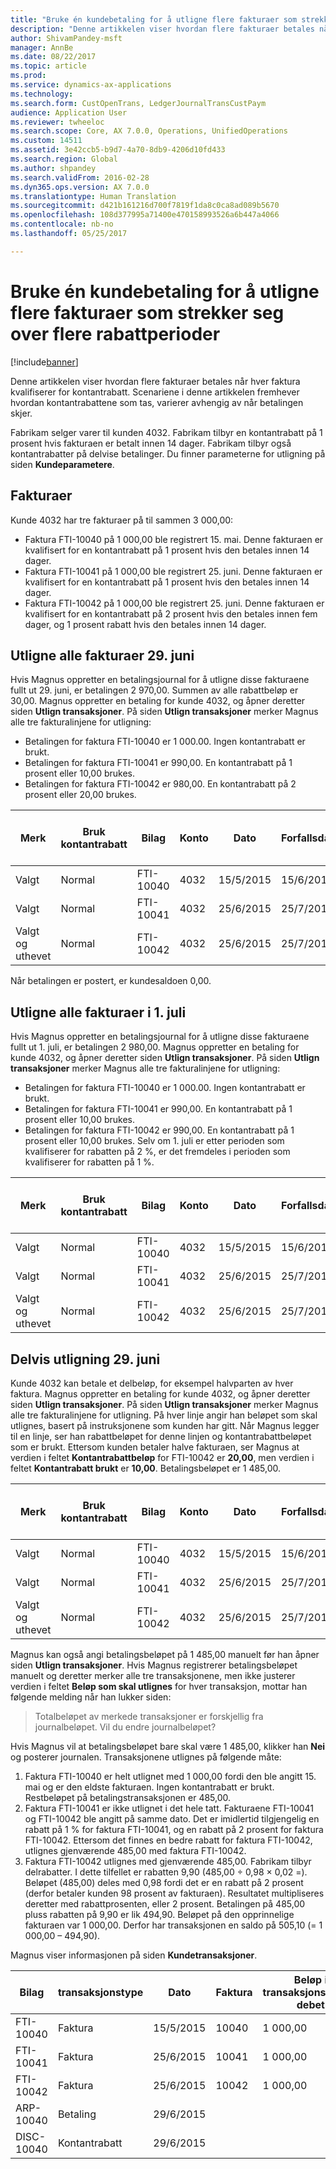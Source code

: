 ```yaml
---
title: "Bruke én kundebetaling for å utligne flere fakturaer som strekker seg over flere rabattperioder"
description: "Denne artikkelen viser hvordan flere fakturaer betales når hver faktura kvalifiserer for kontantrabatt. Scenariene i denne artikkelen fremhever hvordan kontantrabattene som tas, varierer avhengig av når betalingen skjer."
author: ShivamPandey-msft
manager: AnnBe
ms.date: 08/22/2017
ms.topic: article
ms.prod: 
ms.service: dynamics-ax-applications
ms.technology: 
ms.search.form: CustOpenTrans, LedgerJournalTransCustPaym
audience: Application User
ms.reviewer: twheeloc
ms.search.scope: Core, AX 7.0.0, Operations, UnifiedOperations
ms.custom: 14511
ms.assetid: 3e42ccb5-b9d7-4a70-8db9-4206d10fd433
ms.search.region: Global
ms.author: shpandey
ms.search.validFrom: 2016-02-28
ms.dyn365.ops.version: AX 7.0.0
ms.translationtype: Human Translation
ms.sourcegitcommit: d421b161216d700f7819f1da8c0ca8ad089b5670
ms.openlocfilehash: 108d377995a71400e470158993526a6b447a4066
ms.contentlocale: nb-no
ms.lasthandoff: 05/25/2017

---
```


# <a name="use-a-customer-payment-to-settle-multiple-invoices-that-span-multiple-discount-periods"></a>Bruke én kundebetaling for å utligne flere fakturaer som strekker seg over flere rabattperioder

[!include[banner](../includes/banner.md)]


Denne artikkelen viser hvordan flere fakturaer betales når hver faktura kvalifiserer for kontantrabatt. Scenariene i denne artikkelen fremhever hvordan kontantrabattene som tas, varierer avhengig av når betalingen skjer.

Fabrikam selger varer til kunden 4032. Fabrikam tilbyr en kontantrabatt på 1 prosent hvis fakturaen er betalt innen 14 dager. Fabrikam tilbyr også kontantrabatter på delvise betalinger. Du finner parameterne for utligning på siden **Kundeparametere**.

## <a name="invoices"></a>Fakturaer
Kunde 4032 har tre fakturaer på til sammen 3 000,00:

-   Faktura FTI-10040 på 1 000,00 ble registrert 15. mai. Denne fakturaen er kvalifisert for en kontantrabatt på 1 prosent hvis den betales innen 14 dager.
-   Faktura FTI-10041 på 1 000,00 ble registrert 25. juni. Denne fakturaen er kvalifisert for en kontantrabatt på 1 prosent hvis den betales innen 14 dager.
-   Faktura FTI-10042 på 1 000,00 ble registrert 25. juni. Denne fakturaen er kvalifisert for en kontantrabatt på 2 prosent hvis den betales innen fem dager, og 1 prosent rabatt hvis den betales innen 14 dager.

## <a name="settle-all-invoices-on-june-29"></a>Utligne alle fakturaer 29. juni
Hvis Magnus oppretter en betalingsjournal for å utligne disse fakturaene fullt ut 29. juni, er betalingen 2 970,00. Summen av alle rabattbeløp er 30,00. Magnus oppretter en betaling for kunde 4032, og åpner deretter siden **Utlign transaksjoner**. På siden **Utlign transaksjoner** merker Magnus alle tre fakturalinjene for utligning:

-   Betalingen for faktura FTI-10040 er 1 000.00. Ingen kontantrabatt er brukt.
-   Betalingen for faktura FTI-10041 er 990,00. En kontantrabatt på 1 prosent eller 10,00 brukes.
-   Betalingen for faktura FTI-10042 er 980,00. En kontantrabatt på 2 prosent eller 20,00 brukes.

| Merk                     | Bruk kontantrabatt | Bilag   | Konto | Dato      | Forfallsdato  | Faktura | Beløp i transaksjonsvaluta, debet | Beløp i transaksjonsvaluta, kredit | Valuta | Beløp som skal utlignes |
|--------------------------|-------------------|-----------|---------|-----------|-----------|---------|--------------------------------------|---------------------------------------|----------|------------------|
| Valgt                 | Normal            | FTI-10040 | 4032    | 15/5/2015 | 15/6/2015 | 10040   | 1 000,00                             |                                       | USD      | 1 000,00         |
| Valgt                 | Normal            | FTI-10041 | 4032    | 25/6/2015 | 25/7/2015 | 10041   | 1 000,00                             |                                       | USD      | 990,00           |
| Valgt og uthevet | Normal            | FTI-10042 | 4032    | 25/6/2015 | 25/7/2015 | 10042   | 1 000,00                             |                                       | USD      | 980,00           |

Når betalingen er postert, er kundesaldoen 0,00.

## <a name="settle-all-invoices-on-july-1"></a>Utligne alle fakturaer i 1. juli
Hvis Magnus oppretter en betalingsjournal for å utligne disse fakturaene fullt ut 1. juli, er betalingen 2 980,00. Magnus oppretter en betaling for kunde 4032, og åpner deretter siden **Utlign transaksjoner**. På siden **Utlign transaksjoner** merker Magnus alle tre fakturalinjene for utligning:

-   Betalingen for faktura FTI-10040 er 1 000.00. Ingen kontantrabatt er brukt.
-   Betalingen for faktura FTI-10041 er 990,00. En kontantrabatt på 1 prosent eller 10,00 brukes.
-   Betalingen for faktura FTI-10042 er 990,00. En kontantrabatt på 1 prosent eller 10,00 brukes. Selv om 1. juli er etter perioden som kvalifiserer for rabatten på 2 %, er det fremdeles i perioden som kvalifiserer for rabatten på 1 %.

| Merk                     | Bruk kontantrabatt | Bilag   | Konto | Dato      | Forfallsdato  | Faktura | Beløp i transaksjonsvaluta, debet | Beløp i transaksjonsvaluta, kredit | Valuta | Beløp som skal utlignes |
|--------------------------|-------------------|-----------|---------|-----------|-----------|---------|--------------------------------------|---------------------------------------|----------|------------------|
| Valgt                 | Normal            | FTI-10040 | 4032    | 15/5/2015 | 15/6/2015 | 10040   | 1 000,00                             |                                       | USD      | 1 000,00         |
| Valgt                 | Normal            | FTI-10041 | 4032    | 25/6/2015 | 25/7/2015 | 10041   | 1 000,00                             |                                       | USD      | 990,00           |
| Valgt og uthevet | Normal            | FTI-10042 | 4032    | 25/6/2015 | 25/7/2015 | 10042   | 1 000,00                             |                                       | USD      | 990,00           |

## <a name="partial-settlement-on-june-29"></a>Delvis utligning 29. juni
Kunde 4032 kan betale et delbeløp, for eksempel halvparten av hver faktura. Magnus oppretter en betaling for kunde 4032, og åpner deretter siden **Utlign transaksjoner**. På siden **Utlign transaksjoner** merker Magnus alle tre fakturalinjene for utligning. På hver linje angir han beløpet som skal utlignes, basert på instruksjonene som kunden har gitt. Når Magnus legger til en linje, ser han rabattbeløpet for denne linjen og kontantrabattbeløpet som er brukt. Ettersom kunden betaler halve fakturaen, ser Magnus at verdien i feltet **Kontantrabattbeløp** for FTI-10042 er **20,00**, men verdien i feltet **Kontantrabatt brukt** er **10,00**. Betalingsbeløpet er 1 485,00.

| Merk                     | Bruk kontantrabatt | Bilag   | Konto | Dato      | Forfallsdato  | Faktura | Beløp i transaksjonsvaluta, debet | Beløp i transaksjonsvaluta, kredit | Valuta | Beløp som skal utlignes |
|--------------------------|-------------------|-----------|---------|-----------|-----------|---------|--------------------------------------|---------------------------------------|----------|------------------|
| Valgt                 | Normal            | FTI-10040 | 4032    | 15/5/2015 | 15/6/2015 | 10040   | 1 000,00                             |                                       | USD      | 500,00           |
| Valgt                 | Normal            | FTI-10041 | 4032    | 25/6/2015 | 25/7/2015 | 10041   | 1 000,00                             |                                       | USD      | 495.00           |
| Valgt og uthevet | Normal            | FTI-10042 | 4032    | 25/6/2015 | 25/7/2015 | 10042   | 1 000,00                             |                                       | USD      | 490.00           |

Magnus kan også angi betalingsbeløpet på 1 485,00 manuelt før han åpner siden **Utlign transaksjoner**. Hvis Magnus registrerer betalingsbeløpet manuelt og deretter merker alle tre transaksjonene, men ikke justerer verdien i feltet **Beløp som skal utlignes** for hver transaksjon, mottar han følgende melding når han lukker siden:

> Totalbeløpet av merkede transaksjoner er forskjellig fra journalbeløpet. Vil du endre journalbeløpet?

Hvis Magnus vil at betalingsbeløpet bare skal være 1 485,00, klikker han **Nei** og posterer journalen. Transaksjonene utlignes på følgende måte:

1.  Faktura FTI-10040 er helt utlignet med 1 000,00 fordi den ble angitt 15. mai og er den eldste fakturaen. Ingen kontantrabatt er brukt. Restbeløpet på betalingstransaksjonen er 485,00.
2.  Faktura FTI-10041 er ikke utlignet i det hele tatt. Fakturaene FTI-10041 og FTI-10042 ble angitt på samme dato. Det er imidlertid tilgjengelig en rabatt på 1 % for faktura FTI-10041, og en rabatt på 2 prosent for faktura FTI-10042. Ettersom det finnes en bedre rabatt for faktura FTI-10042, utlignes gjenværende 485,00 med faktura FTI-10042.
3.  Faktura FTI-10042 utlignes med gjenværende 485,00. Fabrikam tilbyr delrabatter. I dette tilfellet er rabatten 9,90 (485,00 ÷ 0,98 × 0,02 =). Beløpet (485,00) deles med 0,98 fordi det er en rabatt på 2 prosent (derfor betaler kunden 98 prosent av fakturaen). Resultatet multipliseres deretter med rabattprosenten, eller 2 prosent. Betalingen på 485,00 pluss rabatten på 9,90 er lik 494,90. Beløpet på den opprinnelige fakturaen var 1 000,00. Derfor har transaksjonen en saldo på 505,10 (= 1 000,00 – 494,90).

Magnus viser informasjonen på siden **Kundetransaksjoner**.

| Bilag    | transaksjonstype | Dato      | Faktura | Beløp i transaksjonsvaluta, debet | Beløp i transaksjonsvaluta, kredit | Saldo  | Valuta |
|------------|------------------|-----------|---------|--------------------------------------|---------------------------------------|----------|----------|
| FTI-10040  | Faktura          | 15/5/2015 | 10040   | 1 000,00                             |                                       | 0,00     | USD      |
| FTI-10041  | Faktura          | 25/6/2015 | 10041   | 1 000,00                             |                                       | 1 000,00 | USD      |
| FTI-10042  | Faktura          | 25/6/2015 | 10042   | 1 000,00                             |                                       | 505,10   | USD      |
| ARP-10040  | Betaling          | 29/6/2015 |         |                                      | 1 485,00                              | 0,00     | USD      |
| DISC-10040 | Kontantrabatt    | 29/6/2015 |         |                                      | 9,90                                  | 0,00     | USD      |






